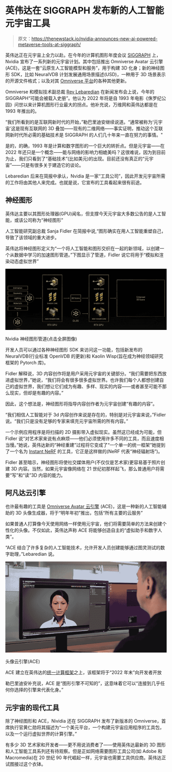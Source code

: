 # 英伟达在 SIGGRAPH 发布新的人工智能元宇宙工具

> 原文：<https://thenewstack.io/nvidia-announces-new-ai-powered-metaverse-tools-at-siggraph/>

英伟达正在元宇宙上全力以赴。在今年的计算机图形年度会议 [SIGGRAPH](https://s2022.siggraph.org/) 上，Nvidia 宣布了一系列新的元宇宙计划。其中包括推出 Omniverse Avatar 云引擎(ACE)，这是一套“云原生人工智能模型和服务”，用于构建 3D 化身；新的神经图形 SDK，比如 NeuralVDB 计划发展通用场景描述(USD)，一种用于 3D 场景表示的开源文件格式；以及对其 [Omniverse 平台](https://thenewstack.io/nvidia-announces-expansion-of-omniverse-to-consumer-internet/)的各种其他更新。

Omniverse 和模拟技术副总裁 [Rev Lebaredian](https://www.linkedin.com/in/revlebaredian/) 在新闻发布会上说，今年的 SIGGRAPH“可能会被载入史册”。他认为 2022 年将是自 1993 年电影《侏罗纪公园》问世以来计算机图形行业最大的拐点。他补充说，万维网和英伟达都是在 1993 年推出的。

“我们所看到的是互联网新时代的开始，”勒巴里迪安继续说道。“通常被称为‘元宇宙’这是现有互联网的 3D 叠加——现有的二维网络——事实证明，推动这个互联网新时代所必需的基础技术是 SIGGRAPH 的人们几十年来一直在努力的事情。"

是的，的确，1993 年是计算和数字图形的一个巨大的转折点。但是元宇宙——在 2022 年还只是一个概念——能与网络的影响力相媲美吗？这很难说，因为到目前为止，我们只看到了“基础技术”(比如美元)的出现。目前还没有真正的“元宇宙”——只是有很多关于建造它的谈论。

Lebaredian 后来在简报中承认，Nvidia 是一家“工具公司”，因此开发元宇宙所需的工作将由其他人来完成。也就是说，它宣布的工具看起来很有前途。

## 神经图形

英伟达主要以其图形处理器(GPU)闻名，但支撑今天元宇宙大多数公告的是人工智能，或该公司称为“神经图形”

人工智能研究副总裁 Sanja Fidler 在简报中说,“图形确实在用人工智能重塑自己，导致了该领域的重大进步。

英伟达将神经图形定义为“一个将人工智能和图形交织在一起的新领域，以创建一个从数据中学习的加速图形管道。”下图显示了管道，Fidler 说它将用于“模拟和渲染动态虚拟世界”

[![Nvidia neural graphics pipeline](img/0e4969da88b666d2d6500c96e9eb9ea2.png)](https://cdn.thenewstack.io/media/2022/08/14847d53-nvidia_neural_graphics1.png)

Nvidia 神经图形管道(点击全屏图像)

开发人员可以通过各种神经图形 SDK 来访问这一功能，包括新发布的 NeuralVDB(行业标准 OpenVDB 的更新)和 Kaolin Wisp(旨在成为神经领域研究框架的 Pytorch 库)。

Fidler 解释说，3D 内容创作将是用户采用元宇宙的关键部分。“我们需要把东西放进虚拟世界，”她说，“我们将会有很多很多虚拟世界。也许我们每个人都想创建自己的虚拟世界，我们想让它们成为有趣、多样、现实的内容——或者甚至可能不那么现实，但却是有趣的内容。”

因此，这个想法是，神经图形将指导内容创作者为元宇宙创建“有趣的内容”。

“我们相信人工智能对于 3d 内容创作来说是存在的，特别是对元宇宙来说，”Fidler 说。“我们只是没有足够的专家来填充元宇宙所需的所有内容。”

一个示例应用程序是将扫描的 2D 摄影带入虚拟现实。虽然这已经成为可能，但 Fidler 说“对艺术家来说有点麻烦——他们必须使用许多不同的工具，而且速度相当慢。”她说，英伟达新的“神经重建”过程将它变成了“一个单一的统一框架”她提到了一个名为 [Instant NeRF](https://blogs.nvidia.com/blog/2022/03/25/instant-nerf-research-3d-ai/) 的工具，它正是这样做的(NeRF 代表“神经辐射场”)。

Fidler 甚至暗示，神经图形将使社交媒体用户(不仅仅是艺术家)更容易基于照片创建 3D 内容。当然，如果元宇宙像网络在 21 世纪初那样起飞，那么普通用户将需要“写”和“读”3D 内容的能力。

## 阿凡达云引擎

也许最有趣的工具是 [Omniverse Avatar 云引擎](https://developer.nvidia.com/nvidia-omniverse-platform/avatar) (ACE)，这是一种新的人工智能辅助的 3D 头像生成器，将于“明年年初”推出，包括“所有主要的云服务”

如果普通人打算像今天使用网络一样使用元宇宙，他们将需要简单的方法来创建个性化的头像。不仅如此，英伟达声称 ACE 将能够创造自主的“虚拟助手和数字人类”。

“ACE 结合了许多复杂的人工智能技术，允许开发人员创建能够通过图灵测试的数字助理，”Lebaredian 说。

![Avatar Cloud Engine](img/8e6ae51d12db5cbbdca91917b9ce53e4.png)

头像云引擎(ACE)

ACE 建立在英伟达的[统一计算框架](https://developer.nvidia.com/ucf)之上，该框架将于“2022 年末”向开发者开放

勒巴里迪安补充说，ACE 是“图形引擎不可知的”，这意味着它可以“连接到几乎任何你选择的引擎来代表化身。”

## 元宇宙的现代工具

除了神经图形和 ACE，Nividia 还在 SIGGRAPH 发布了新版本的 Omniverse，首席执行官黄仁勋将其描述为“一个美元平台，一个构建元宇宙应用程序的工具包，以及一个运行虚拟世界的计算引擎。”

有多少 3D 艺术家和开发者——更不用说消费者了——使用英伟达最新的 3D 图形和人工智能工具系列还有待观察。但是正如网络需要图形工具公司(如 Adobe 和 Macromedia)在 20 世纪 90 年代崛起一样，元宇宙也需要工具供应商。英伟达正试图接过这个衣钵。

<svg xmlns:xlink="http://www.w3.org/1999/xlink" viewBox="0 0 68 31" version="1.1"><title>Group</title> <desc>Created with Sketch.</desc></svg>